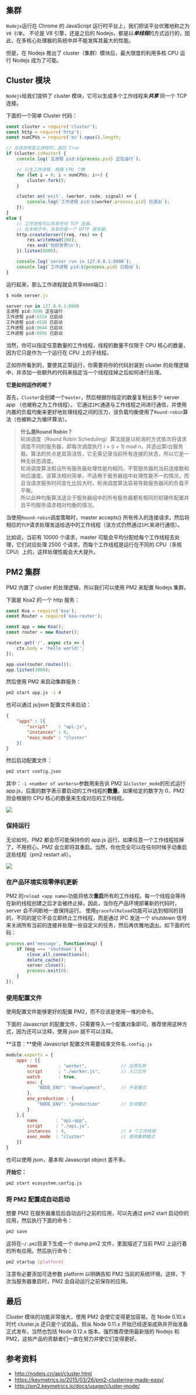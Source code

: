 

## 集群
`Nodejs`运行在 Chrome 的 JavaScript 运行时平台上，我们把该平台优雅地称之为 `V8 引擎`。
不论是 V8 引擎，还是之后的 Nodejs，都是以***单线程***的方式运行的，因此，在多核心处理器的系统中并不能发挥其最大的性能。

但是，在 Nodejs 推出了 cluster（集群）模块后，最大限度的利用多核 CPU 运行 Nodejs 成为了可能。
<!-- more -->


## Cluster 模块
`Nodejs`给我们提供了 cluster 模块，它可以生成多个工作线程来***共享*** 同一个 TCP 连接。

下面的一个简单 Cluster 代码：

```js
const cluster = require('cluster');
const http = require('http');
const numCPUs = require('os').cpus().length;

// 当该进程是主进程时，返回 True
if (cluster.isMaster) {
    console.log(`主进程 pid:${process.pid} 正在运行`);

    // 衍生工作进程，根据 CPU 个数
    for (let i = 0; i < numCPUs; i++) {
        cluster.fork();
    }

    cluster.on('exit', (worker, code, signal) => {
        console.log(`工作进程 pid:${worker.process.pid} 已退出`);
    });
}
else {
    // 工作进程可以共享任何 TCP 连接。
    // 在本例子中，共享的是一个 HTTP 服务器。
    http.createServer((req, res) => {
        res.writeHead(200);
        res.end('你好世界\n');
    }).listen(8000);

    console.log(`server run in 127.0.0.1:8000`);
    console.log(`工作进程 pid:${process.pid} 已启动`);
}
```

运行起来，那么工作进程就会共享`8000`端口：

```js
$ node server.js

server run in 127.0.0.1:8000
主进程 pid:3596 正在运行
工作进程 pid:4324 已启动
工作进程 pid:4520 已启动
工作进程 pid:5644 已启动
工作进程 pid:6056 已启动
```

当然，你可以指定任意数量的工作线程，线程的数量不仅限于 CPU 核心的数量，因为它只是作为一个运行在 CPU 上的子线程。

正如你所看到的，要使其正常运行，你需要将你的代码封装到 cluster 的处理逻辑中，并添加一些额外的代码来指定当一个线程挂掉之后如何进行处理。

**它是如何运作的呢？**

首先，`Cluster`会创建一个`master`，然后根据你指定的数量复制出多个 server app （也被称之为工作线程）。
它通过`IPC`通道与工作线程之间进行通信，并使用内置的负载均衡来更好地处理线程之间的压力，该负载均衡使用了`Round-robin`算法（也被称之为循环算法）。

> **什么是Round Robin？** <br />
> 轮询调度（Round Robin Scheduling）算法就是以轮询的方式依次将请求调度不同的服务器，即每次调度执行 i = (i + 1) mod n，并选出第i台服务器。算法的优点是其简洁性，它无需记录当前所有连接的状态，所以它是一种无状态调度。<br />
> 轮询调度算法假设所有服务器处理性能均相同，不管服务器的当前连接数和响应速度。该算法相对简单，不适用于服务器组中处理性能不一的情况，而且当请求服务时间变化比较大时，轮询调度算法容易导致服务器间的负载不平衡。<br />
> 所以此种均衡算法适合于服务器组中的所有服务器都有相同的软硬件配置并且平均服务请求相对均衡的情况。

当使用`Round-robin`调度策略时，master accepts() 所有传入的连接请求，然后将相应的`TCP`请求处理发送给选中的工作线程（该方式仍然通过`IPC`来进行通信）。

比如说，当前有 10000 个请求，master 可能会平均分配给每个工作线程去处理，它们对应处理 2500 个请求，而每个工作线程是运行在不同的 CPU（多核 CPU）上的，这样处理性能会大大提升。


## PM2 集群
PM2 内置了 cluster 的处理逻辑，所以我们可以使用 PM2 来配置 Nodejs 集群。

下面是 Koa2 的一个 http 服务：

```js
const Koa = require('koa');
const Router = require('koa-router');

const app = new Koa();
const router = new Router();

router.get('/', async ctx => {
    ctx.body = 'hello world!';
});

app.use(router.routes());
app.listen(3000);
```

然后使用 PM2 来启动集群服务：


```bash
pm2 start app.js -i 4
```

也可以通过 js/json 配置文件来启动：

```json
{
    "apps" : [{
        "script"    : "api.js",
        "instances" : 0,
        "exec_mode" : "cluster"
    }]
}
```

然后启动配置文件：

```bash
pm2 start config.json
```

其中：`-i <number of workers>`参数用来告诉 PM2 以`cluster_mode`的形式运行 app.js，后面的数字表示要启动的工作线程的**数量**。如果给定的数字为 0，PM2  则会根据你 CPU 核心的数量来生成对应的工作线程。

![](../../resource/1546009164.png)

### 保持运行
无论如何，PM2 都会尽可能保持你的 app.js 运行。如果任意一个工作线程挂掉了，不用担心，PM2 会立即将其重启。当然，你也完全可以在任何时候手动重启这些线程（pm2 restart all）。


![](../../resource/1136196118.png)


### 在产品环境实现零停机更新

PM2 的`reload <app name>`功能将依次**重启**所有的工作线程。每一个线程会等待在新的线程创建之后才会被终止掉，因此，当你在产品环境部署新的代码时，server 会不间断地一直保持运行。
使用`gracefulReload`功能可以达到相同的目的，不同的是它不会立即终止工作线程，而是通过 IPC 发送一个 shutdown 信号来关闭所有当前的连接并处理一些自定义的任务，然后再优雅地退出。如下面的代码：

```js
process.on('message', function(msg) {
    if (msg === 'shutdown') {
        close_all_connections();
        delete_cache();
        server.close();
        process.exit(0);
    }
});
```

### 使用配置文件
使用配置文件能够更好的配置 PM2，而不应该是使用一堆的命令。

下面的 Javascript 的配置文件，只需要导入一个配置对象即可。推荐使用这种方式，因为还可以注释，使用 json 就不可以注释。

 **注意：**使用 Javascript 配置文件需要结束文件名`.config.js`

```js
module.exports = {
    apps : [{
        name        : "worker",             // 应用名称
        script      : "./worker.js",        // 入口文件
        watch       : true,
        env: {
            "NODE_ENV": "development",      // 开发模式
        },
        env_production : {
            "NODE_ENV": "production"        // 生成模式
        }
    },{
        name       : "api-app",
        script     : "./api.js",
        instances  : 4,                     // 4 个工作线程
        exec_mode  : "cluster"              // 使用集群模式
    }]
}
```

也可以使用 json，基本和 Javascript object 差不多。

**开始它：**

```bash
pm2 start ecosystem.config.js
```

### 将 PM2 配置成自动启动
想要 PM2 在服务器重启后自动运行之前的应用，可以先通过 pm2 start 启动你的应用，然后执行下面的命令：

```bash
pm2 save
```

这将在`~/.pm2`目录下生成一个 dump.pm2 文件，里面描述了当前 PM2 上运行着的所有应用。然后执行命令：

```bash
pm2 startup [platform]
```

注意有必要添加可选参数 platform 以明确告知 PM2 当前的系统环境。这样，下次当服务器重启时，PM2 会自动运行之前保存的应用。


## 最后
Cluster 模块的功能非常强大，使用 PM2 会使它变得更加容易。在 Node 0.10.x 时代 cluster.js 还只是个试验品，但从 Node 0.11.x 开始已经逐渐成熟并开始准备正式发布，当然也包括 Node 0.12.x 版本。强烈推荐使用最新版的 Nodejs 和 PM2，这些产品的贡献者们一直在努力并使它们变得更好。

## 参考资料
- http://nodejs.cn/api/cluster.html
- https://keymetrics.io/2015/03/26/pm2-clustering-made-easy/
- http://pm2.keymetrics.io/docs/usage/cluster-mode/
